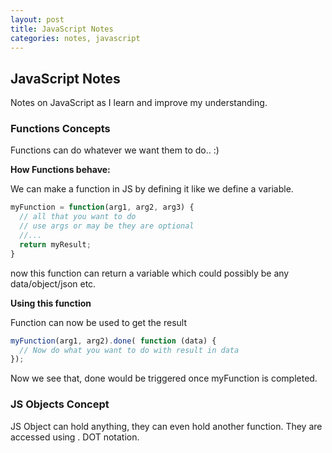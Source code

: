 ```yaml
---
layout: post
title: JavaScript Notes
categories: notes, javascript
---
```


## JavaScript Notes

Notes on JavaScript as I learn and improve my understanding.

### Functions Concepts

Functions can do whatever we want them to do.. :)

**How Functions behave:**

We can make a function in JS by defining it like we define a variable.

```javascript
myFunction = function(arg1, arg2, arg3) {
  // all that you want to do
  // use args or may be they are optional
  //...
  return myResult;
}
```

now this function can return a variable which could possibly be any data/object/json etc.

**Using this function**

Function can now be used to get the result

```javascript
myFunction(arg1, arg2).done( function (data) {
  // Now do what you want to do with result in data
});
```

Now we see that, done would be triggered once myFunction is completed.

### JS Objects Concept

JS Object can hold anything, they can even hold another function.
They are accessed using . DOT notation.